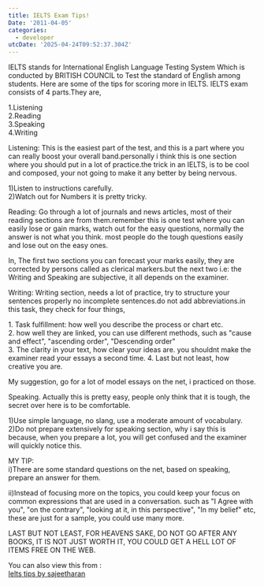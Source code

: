 ```yaml
---
title: IELTS Exam Tips!
Date: '2011-04-05'
categories:
  - developer
utcDate: '2025-04-24T09:52:37.304Z'
---
```


IELTS stands for International English Language Testing System Which is conducted by BRITISH COUNCIL to Test the standard of English among students. Here are some of the tips for scoring more in IELTS. IELTS exam consists of 4 parts.They are,  
  
1.Listening  
2.Reading  
3.Speaking  
4.Writing  
  
Listening: This is the easiest part of the test, and this is a part where you can really boost your overall band.personally i think this is one section where you should put in a lot of practice.the trick in an IELTS, is to be cool and composed, your not going to make it any better by being nervous.  
  
1)Listen to instructions carefully.  
2)Watch out for Numbers it is pretty tricky.  
  
Reading: Go through a lot of journals and news articles, most of their reading sections are from them.remember this is one test where you can easily lose or gain marks, watch out for the easy questions, normally the answer is not what you think. most people do the tough questions easily and lose out on the easy ones.  
  
In, The first two sections you can forecast your marks easily, they are corrected by persons called as clerical markers.but the next two i.e: the Writing and Speaking are subjective, it all depends on the examiner.  
  
Writing: Writing section, needs a lot of practice, try to structure your sentences properly no incomplete sentences.do not add abbreviations.in this task, they check for four things,  
  
1\. Task fulfillment: how well you describe the process or chart etc.  
2\. how well they are linked, you can use different methods, such as "cause and effect", "ascending order", "Descending order"  
3\. The clarity in your text, how clear your ideas are. you shouldnt make the examiner read your essays a second time. 4. Last but not least, how creative you are.  
  
My suggestion, go for a lot of model essays on the net, i practiced on those.  
  
Speaking. Actually this is pretty easy, people only think that it is tough, the secret over here is to be comfortable.  
  
1)Use simple language, no slang, use a moderate amount of vocabulary.  
2)Do not prepare extensively for speaking section, why i say this is because, when you prepare a lot, you will get confused and the examiner will quickly notice this.  
  
MY TIP:  
i)There are some standard questions on the net, based on speaking, prepare an answer for them.  
  
ii)Instead of focusing more on the topics, you could keep your focus on common expressions that are used in a conversation. such as "I Agree with you", "on the contrary", "looking at it, in this perspective", "In my belief" etc, these are just for a sample, you could use many more.  
  
LAST BUT NOT LEAST, FOR HEAVENS SAKE, DO NOT GO AFTER ANY BOOKS, IT IS NOT JUST WORTH IT, YOU COULD GET A HELL LOT OF ITEMS FREE ON THE WEB.  
  
You can also view this from :  
[Ielts tips by sajeetharan](http://www.boddunan.com/education/61-English%20Language/13751-ielts-tips.html)
